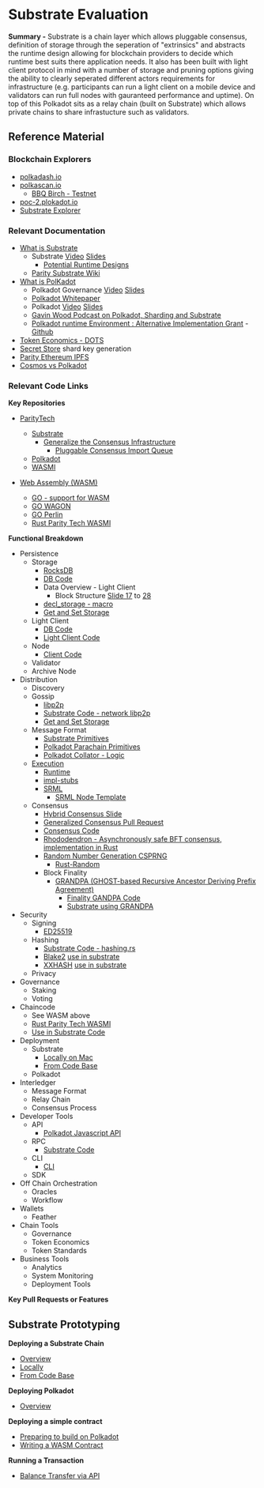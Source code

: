 # Substrate Evaluation

**Summary -** Substrate is a chain layer which allows pluggable consensus, definition of storage through the seperation of "extrinsics" and abstracts the runtime design allowing for blockchain providers to decide which runtime best suits there application needs. It also has been built with light client protocol in mind with a number of storage and pruning options giving the ability to clearly seperated different actors requirements for infrastructure (e.g. participants can run a light client on a mobile device and validators can run full nodes with gauranteed performance and uptime). On top of this Polkadot sits as a relay chain (built on Substrate) which allows private chains to share infrastucture such as validators.

## Reference Material

### Blockchain Explorers
* [polkadash.io](http://polkadash.io/)
* [polkascan.io](https://polkascan.io/)
  * [BBQ Birch - Testnet](https://polkascan.io/n-pre/bbqbirch/)
* [poc-2.plokadot.io](https://poc-2.polkadot.io/#/explorer)
* [Substrate Explorer](https://polkadot.js.org/apps/next/#/explorer)

### Relevant Documentation
* [What is Substrate](https://www.parity.io/what-is-substrate/)
  * Substrate [Video](https://www.youtube.com/watch?v=iUMZyL5kTwc) [Slides](http://slides.com/paritytech/paritysubstrate#/)
    * [Potential Runtime Designs](http://slides.com/paritytech/paritysubstrate#/29) 
  * [Parity Substrate Wiki](https://wiki.parity.io/Parity-Substrate)
* [What is PolKadot](https://polkadot.network/#whatisit)
  * Polkadot Governance [Video](https://www.youtube.com/watch?v=VsZuDJMmVPY&t=24735s&list=PL6-IF807eaBG5sH-SQXlosqKRM2BZkrqw&index=4) [Slides](https://slides.com/paritytech/polkadot-governance#/)
  * [Polkadot Whitepaper](https://polkadot.network/PolkaDotPaper.pdf)
  * Polkadot [Video](https://youtu.be/lIghiCmHz0U?list=PLaZFi8ZkzUvKGyWTQ999rbHUXfDQv2LRF) [Slides](https://www.slideshare.net/gavofyork/polkadot-presentation)
  * [Gavin Wood Podcast on Polkadot, Sharding and Substrate](https://www.zeroknowledge.fm/46)
  * [Polkadot runtime Environment : Alternative Implementation Grant](https://docs.google.com/document/d/1iaIWmfV-uA7Uv1O4yt9G2t_86q18h_r7i5T1t-_EZ-s/edit) - [Github](https://github.com/w3f/Web3-collaboration/issues/12)
* [Token Economics - DOTS](https://polkadot.network/memorandum)
* [Secret Store](https://wiki.parity.io/Secret-Store.html) shard key generation
* [Parity Ethereum IPFS](https://wiki.parity.io/IPFS)
* [Cosmos vs Polkadot](https://medium.com/@davekaj/blockchain-interoperability-cosmos-vs-polkadot-48097d54d2e2)



### Relevant Code Links
**Key Repositories**
* [ParityTech](https://github.com/paritytech)
  * [Substrate](https://github.com/paritytech/substrate)
    * [Generalize the Consensus Infrastructure](https://github.com/paritytech/substrate/pull/883)
      * [Pluggable Consensus Import Queue](https://github.com/paritytech/substrate/issues/784)
  * [Polkadot](https://github.com/paritytech/polkadot)
  * [WASMI](https://github.com/paritytech/wasmi)

* [Web Assembly (WASM)](https://webassembly.org/)
  * [GO - support for WASM](https://github.com/golang/go/issues/18892)
  * [GO WAGON](https://github.com/go-interpreter/wagon)
  * [GO Perlin](https://github.com/perlin-network/life)
  * [Rust Parity Tech WASMI](https://github.com/paritytech/wasmi)

**Functional Breakdown**
* Persistence
  * Storage
    * [RocksDB](https://rocksdb.org/)
    * [DB Code](https://github.com/paritytech/substrate/tree/master/core/client/db)
    * Data Overview - Light Client 
      * Block Structure [Slide 17](http://slides.com/paritytech/paritysubstrate#/17) to [28](http://slides.com/paritytech/paritysubstrate#/28)
    * [decl_storage - macro](https://wiki.parity.io/decl_storage)
    * [Get and Set Storage](http://slides.com/paritytech/paritysubstrate#/14)
  * Light Client
    * [DB Code](https://github.com/paritytech/substrate/blob/master/core/client/db/src/light.rs)
    * [Light Client Code](https://github.com/paritytech/substrate/tree/master/core/client/src/light)
  * Node
    * [Client Code](https://github.com/paritytech/substrate/tree/master/core/client/src)
  * Validator
  * Archive Node
* Distribution
  * Discovery
  * Gossip
    * [libp2p](https://github.com/ethereum/wiki/wiki/libp2p-Whitepaper)
    * [Substrate Code - network libp2p](https://github.com/paritytech/substrate/tree/master/core/network-libp2p)
    * [Get and Set Storage](http://slides.com/paritytech/paritysubstrate#/14)
  * Message Format
    * [Substrate Primitives](https://github.com/paritytech/substrate/tree/master/core/primitives)
    * [Polkadot Parachain Primitives](https://github.com/paritytech/polkadot/blob/master/primitives/src/parachain.rs)
    * [Polkadot Collator - Logic](https://github.com/paritytech/polkadot/blob/master/collator/src/lib.rs#L17)
  * [Execution](http://slides.com/paritytech/paritysubstrate#/15)
    * [Runtime](https://wiki.parity.io/impl_stubs)
    * [impl-stubs](https://wiki.parity.io/impl_stubs)
    * [SRML](https://github.com/paritytech/substrate/tree/master/srml)
      * [SRML Node Template](https://github.com/paritytech/substrate-node-template)
  * Consensus
    * [Hybrid Consensus Slide](http://slides.com/paritytech/paritysubstrate#/17)
    * [Generalized Consensus Pull Request](https://github.com/paritytech/substrate/pull/883)
    * [Consensus Code](https://github.com/paritytech/substrate/tree/master/core/consensus)
    * [Rhododendron - Asynchronously safe BFT consensus, implementation in Rust](https://github.com/paritytech/rhododendron)
    * [Random Number Generation CSPRNG](https://en.wikipedia.org/wiki/Cryptographically_secure_pseudorandom_number_generator)
      * [Rust-Random](https://github.com/rust-random/rand)
    * Block Finality
      * [GRANDPA (GHOST-based Recursive Ancestor Deriving Prefix Agreement)](https://medium.com/polkadot-network/grandpa-block-finality-in-polkadot-an-introduction-part-1-d08a24a021b5)
        * [Finality GANDPA Code](https://github.com/paritytech/finality-grandpa)
        * [Substrate using GRANDPA](https://github.com/paritytech/substrate/blob/master/core/finality-grandpa/src/lib.rs)
* Security
  * Signing
    * [ED25519](https://ed25519.cr.yp.to/)
  * Hashing
    * [Substrate Code - hashing.rs](https://github.com/paritytech/substrate/blob/master/core/primitives/src/hashing.rs)
    * [Blake2](https://blake2.net/) [use in substrate](https://github.com/paritytech/substrate/search?q=blake2&unscoped_q=blake2)
    * [XXHASH](https://cyan4973.github.io/xxHash/) [use in substrate](https://github.com/paritytech/substrate/search?q=TWOX&unscoped_q=TWOX)
  * Privacy
* Governance
  * Staking
  * Voting
* Chaincode
  * See WASM above
  * [Rust Parity Tech WASMI](https://github.com/paritytech/wasmi)
  * [Use in Substrate Code](https://github.com/paritytech/substrate/search?q=wasmi&unscoped_q=wasmi)
* Deployment
  * Substrate
    * [Locally on Mac](https://github.com/paritytech/substrate#on-mac)
    * [From Code Base](https://github.com/paritytech/substrate#on-mac)
  * Polkadot
* Interledger
  * Message Format
  * Relay Chain
  * Consensus Process
* Developer Tools
  * API
    * [Polkadot Javascript API](https://polkadot.js.org/api/)
  * RPC
    * [Substrate Code](https://github.com/paritytech/substrate/tree/master/core/rpc)
  * CLI
    * [CLI](https://github.com/paritytech/substrate/tree/master/core/cli)
  * SDK
* Off Chain Orchestration
  * Oracles
  * Workflow
* Wallets
  * Feather
* Chain Tools
  * Governance
  * Token Economics
  * Token Standards
* Business Tools
  * Analytics
  * System Monitoring 
  * Deployment Tools

**Key Pull Requests or Features**

## Substrate Prototyping

**Deploying a Substrate Chain**
* [Overview](https://hackmd.io/y-E9Q9jTRreni6z9EU0kkA#)
* [Locally](https://github.com/paritytech/substrate#on-mac)
* [From Code Base](https://github.com/paritytech/substrate#on-mac)

**Deploying Polkadot**
* [Overview](https://github.com/paritytech/polkadot#4-hacking-on-polkadot)

**Deploying a simple contract**
* [Preparing to build on Polkadot](https://medium.com/polkadot-network/preparing-to-build-on-polkadot-349ff5002885)
* [Writing a WASM Contract](https://wiki.parity.io/WebAssembly-Home)

**Running a Transaction**
* [Balance Transfer via API](https://polkadot.js.org/api/examples/promise/07_transfer_dots/)
